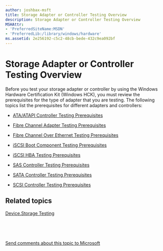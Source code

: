 ```yaml
---
author: joshbax-msft
title: Storage Adapter or Controller Testing Overview
description: Storage Adapter or Controller Testing Overview
MSHAttr:
- 'PreferredSiteName:MSDN'
- 'PreferredLib:/library/windows/hardware'
ms.assetid: 2e256192-c5c2-48cb-bede-432c9ea092bf
---
```


# Storage Adapter or Controller Testing Overview


Before you test your storage adapter or controller by using the Windows Hardware Certification Kit (Windows HCK), you must review the prerequisites for the type of adapter that you are testing. The following topics list the prerequisites for different adapters and controllers:

-   [ATA/ATAPI Controller Testing Prerequisites](ataatapi-controller-testing-prerequisites.md)

-   [Fibre Channel Adapter Testing Prerequisites](fibre-channel-adapter-testing-prerequisites.md)

-   [Fibre Channel Over Ethernet Testing Prerequisites](fibre-channel-over-ethernet-testing-prerequisites.md)

-   [iSCSI Boot Component Testing Prerequisites](iscsi-boot-component-testing-prerequisites.md)

-   [iSCSI HBA Testing Prerequisites](iscsi-hba-testing-prerequisites.md)

-   [SAS Controller Testing Prerequisites](sas-controller-testing-prerequisites.md)

-   [SATA Controller Testing Prerequisites](sata-controller-testing-prerequisites.md)

-   [SCSI Controller Testing Prerequisites](scsi-controller-testing-prerequisites.md)

## Related topics


[Device.Storage Testing](devicestorage-testing.md)

 

 

[Send comments about this topic to Microsoft](mailto:wsddocfb@microsoft.com?subject=Documentation%20feedback%20%5Bp_hck\p_hck%5D:%20Storage%20Adapter%20or%20Controller%20Testing%20Overview%20%20RELEASE:%20%284/27/2016%29&body=%0A%0APRIVACY%20STATEMENT%0A%0AWe%20use%20your%20feedback%20to%20improve%20the%20documentation.%20We%20don't%20use%20your%20email%20address%20for%20any%20other%20purpose,%20and%20we'll%20remove%20your%20email%20address%20from%20our%20system%20after%20the%20issue%20that%20you're%20reporting%20is%20fixed.%20While%20we're%20working%20to%20fix%20this%20issue,%20we%20might%20send%20you%20an%20email%20message%20to%20ask%20for%20more%20info.%20Later,%20we%20might%20also%20send%20you%20an%20email%20message%20to%20let%20you%20know%20that%20we've%20addressed%20your%20feedback.%0A%0AFor%20more%20info%20about%20Microsoft's%20privacy%20policy,%20see%20http://privacy.microsoft.com/default.aspx. "Send comments about this topic to Microsoft")





